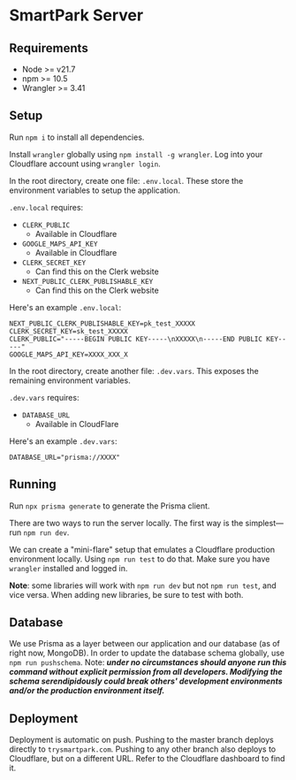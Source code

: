 # SmartPark Server

## Requirements
- Node >= v21.7
- npm >= 10.5
- Wrangler >= 3.41

## Setup
Run `npm i` to install all dependencies.    

Install `wrangler` globally using `npm install -g wrangler`.
Log into your Cloudflare account using `wrangler login`.

In the root directory, create one file: `.env.local`. These
store the environment variables to setup the application.

`.env.local` requires:
- `CLERK_PUBLIC`
    - Available in Cloudflare
- `GOOGLE_MAPS_API_KEY`
    - Available in Cloudflare
- `CLERK_SECRET_KEY`
    - Can find this on the Clerk website
- `NEXT_PUBLIC_CLERK_PUBLISHABLE_KEY`
    - Can find this on the Clerk website

Here's an example `.env.local`:
```
NEXT_PUBLIC_CLERK_PUBLISHABLE_KEY=pk_test_XXXXX
CLERK_SECRET_KEY=sk_test_XXXXX
CLERK_PUBLIC="-----BEGIN PUBLIC KEY-----\nXXXXX\n-----END PUBLIC KEY-----"
GOOGLE_MAPS_API_KEY=XXXX_XXX_X
```

In the root directory, create another file: `.dev.vars`. This
exposes the remaining environment variables.

`.dev.vars` requires:
- `DATABASE_URL`
    - Available in CloudFlare

Here's an example `.dev.vars`:
```
DATABASE_URL="prisma://XXXX"
```
    

## Running
Run `npx prisma generate` to generate the Prisma client. 

There are two ways to run the server locally. The first way is the simplest—run
`npm run dev`. 

We can create a "mini-flare" setup that emulates a Cloudflare production
environment locally. Using `npm run test` to do that. Make sure you have
`wrangler` installed and logged in. 

**Note**: some libraries will work with `npm run dev` but not `npm run test`,
and vice versa. When adding new libraries, be sure to test with both. 

## Database
We use Prisma as a layer between our application and our database (as of right
now, MongoDB). In order to update the database schema globally, use `npm run
pushschema`. Note: ***under no circumstances should anyone run this command
without explicit permission from all developers. Modifying the schema
serendipidously could break others' development environments and/or the
production environment itself.***

## Deployment
Deployment is automatic on push. Pushing to the master branch deploys directly
to `trysmartpark.com`. Pushing to any other branch also deploys to Cloudflare,
but on a different URL. Refer to the Cloudflare dashboard to find it. 
